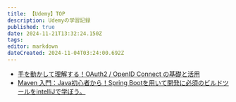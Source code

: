 ```yaml
---
title: 【Udemy】TOP
description: Udemyの学習記録
published: true
date: 2024-11-21T13:32:24.150Z
tags: 
editor: markdown
dateCreated: 2024-11-04T03:24:00.692Z
---
```


- [手を動かして理解する！OAuth2 / OpenID Connect の基礎と活用
](/oauth2-openid-connect)
- [Maven 入門：Java初心者から！Spring Bootを用いて開発に必須のビルドツールをintelliJで学ぼう。](/maven-udemy)